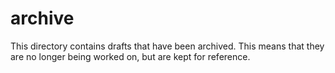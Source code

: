 # archive

This directory contains drafts that have been archived. This means that they are no longer being worked on, but are kept for reference.
